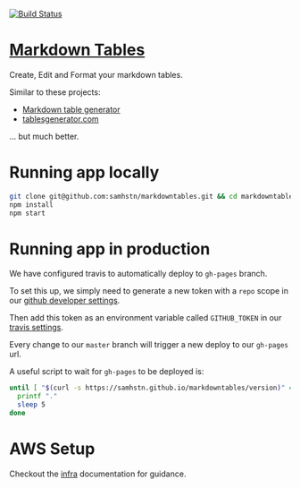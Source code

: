 [![Build Status](https://travis-ci.org/samhstn/markdowntables.svg?branch=master)](https://travis-ci.org/samhstn/markdowntables)

# [Markdown Tables](http://markdowntables.com)

Create, Edit and Format your markdown tables.

Similar to these projects:

+ [Markdown table generator](https://jakebathman.github.io/Markdown-Table-Generator/)
+ [tablesgenerator.com](https://www.tablesgenerator.com/markdown_tables)

... but much better.

# Running app locally

```bash
git clone git@github.com:samhstn/markdowntables.git && cd markdowntables
npm install
npm start
```

# Running app in production

We have configured travis to automatically deploy to `gh-pages` branch.

To set this up, we simply need to generate a new token with a `repo` scope in our [github developer settings](https://github.com/settings/tokens).

Then add this token as an environment variable called `GITHUB_TOKEN` in our [travis settings](https://travis-ci.org/samhstn/markdowntables/settings).

Every change to our `master` branch will trigger a new deploy to our `gh-pages` url.

A useful script to wait for `gh-pages` to be deployed is:

```bash
until [ "$(curl -s https://samhstn.github.io/markdowntables/version)" = "$(git rev-parse HEAD)" ];do
  printf "."
  sleep 5
done
```

# AWS Setup

Checkout the [infra](./infra) documentation for guidance.

